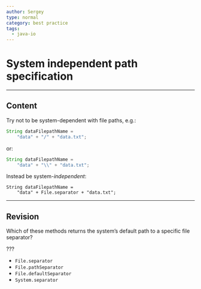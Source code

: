 ```yaml
---
author: Sergey
type: normal
category: best practice
tags:
  - java-io
---
```


# System independent path specification


---

## Content

Try not to be system-dependent with file paths, e.g.:

```java
String dataFilepathName =
    "data" + "/" + "data.txt";

```

or:

```java
String dataFilepathName =
    "data" + "\\" + "data.txt";
```

Instead be system-*independent*:

```plain-text
String dataFilepathName =
    "data" + File.separator + "data.txt";
```


---

## Revision

Which of these methods returns the system’s default path to a specific file separator?

???

- `File.separator` 
- `File.pathSeparator` 
- `File.defaultSeparator` 
- `System.separator`
